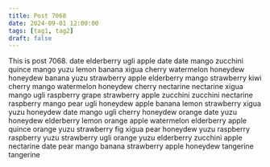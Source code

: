 ```yaml
---
title: Post 7068
date: 2024-09-01 12:00:00
tags: [tag1, tag2]
draft: false
---
```

This is post 7068.
date
elderberry
ugli
apple
date
date
mango
zucchini
quince
mango
yuzu
lemon
banana
xigua
cherry
watermelon
honeydew
honeydew
banana
yuzu
strawberry
apple
elderberry
mango
strawberry
kiwi
cherry
mango
watermelon
honeydew
cherry
nectarine
nectarine
xigua
mango
ugli
raspberry
grape
strawberry
apple
zucchini
zucchini
nectarine
raspberry
mango
pear
ugli
honeydew
apple
banana
lemon
strawberry
xigua
yuzu
honeydew
date
mango
ugli
cherry
honeydew
orange
date
yuzu
honeydew
elderberry
lemon
orange
apple
watermelon
elderberry
apple
quince
orange
yuzu
strawberry
fig
xigua
pear
honeydew
yuzu
raspberry
raspberry
yuzu
strawberry
ugli
orange
yuzu
elderberry
zucchini
apple
nectarine
date
pear
mango
banana
strawberry
apple
honeydew
tangerine
tangerine
